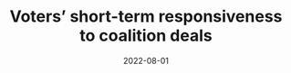 ---
title: "Voters’ short-term responsiveness to coalition deals"
collection: publications
permalink: /publication/2022-05-PP
date: 2022-08-01
venue: 'Party Politics'
paperurl: '/files/pdf/publications/2022-05-PP.pdf'
link: 'https://doi.org/10.1177/13540688211029794'
citation: 'Plescia, Carolina. 2022. &quot;Voters’ short-term responsiveness to coalition deals.&quot; <i>Party Politics</i> 28(5): 927-938.  doi.org/10.1177/13540688211029794'
---